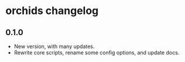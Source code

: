 # orchids changelog

## 0.1.0

- New version, with many updates.
- Rewrite core scripts, rename some config options, and update docs. 
